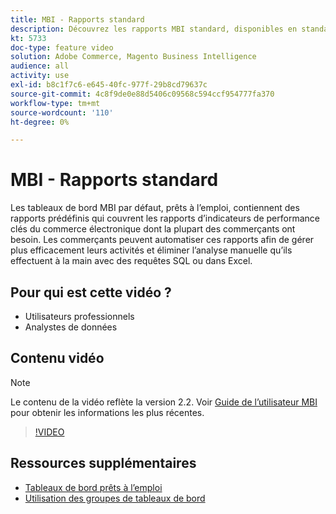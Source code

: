 ```yaml
---
title: MBI - Rapports standard
description: Découvrez les rapports MBI standard, disponibles en standard.
kt: 5733
doc-type: feature video
solution: Adobe Commerce, Magento Business Intelligence
audience: all
activity: use
exl-id: b8c1f7c6-e645-40fc-977f-29b8cd79637c
source-git-commit: 4c8f9de0e88d5406c09568c594ccf954777fa370
workflow-type: tm+mt
source-wordcount: '110'
ht-degree: 0%

---
```


# MBI - Rapports standard

Les tableaux de bord MBI par défaut, prêts à l’emploi, contiennent des rapports prédéfinis qui couvrent les rapports d’indicateurs de performance clés du commerce électronique dont la plupart des commerçants ont besoin. Les commerçants peuvent automatiser ces rapports afin de gérer plus efficacement leurs activités et éliminer l’analyse manuelle qu’ils effectuent à la main avec des requêtes SQL ou dans Excel.

## Pour qui est cette vidéo ?

- Utilisateurs professionnels
- Analystes de données

## Contenu vidéo

>[!NOTE]
>
>Le contenu de la vidéo reflète la version 2.2. Voir [Guide de l’utilisateur MBI](https://docs.magento.com/mbi/) pour obtenir les informations les plus récentes.

>[!VIDEO](https://video.tv.adobe.com/v/35987?quality=12&learn=on)

## Ressources supplémentaires

- [Tableaux de bord prêts à l’emploi](https://docs.magento.com/mbi/data-user/dashboards/dashboards-pro.html)
- [Utilisation des groupes de tableaux de bord](https://docs.magento.com/mbi/data-user/dashboards/using-dashboard-groups.html)
